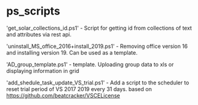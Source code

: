 # ps_scripts
'get_solar_collections_id.ps1' - Script for getting id from collections of text and attributes via rest api.

'uninstall_MS_office_2016+install_2019.ps1' - Removing office version 16 and installing version 19. Can be used as a template.

'AD_group_template.ps1' - template. Uploading group data to xls or displaying information in grid

'add_shedule_task_update_VS_trial.ps1' - Add a script to the scheduler to reset  trial period of VS 2017 2019 every 31 days. based on https://github.com/beatcracker/VSCELicense
